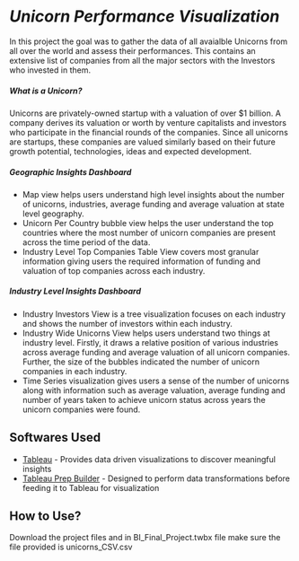 # _Unicorn Performance Visualization_

In this project the goal was to gather the data of all avaialble Unicorns from all over the world and assess their performances. This contains an extensive list of companies from all the major sectors with the Investors who invested in them. 

##### What is a Unicorn?
Unicorns are privately-owned startup with a valuation of over $1 billion. A company derives its valuation or worth by venture capitalists and investors who participate in the financial rounds of the companies. Since all unicorns are startups, these companies are valued similarly based on their future growth potential, technologies, ideas and expected development.

##### Geographic Insights Dashboard

- Map view helps users understand high level insights about the number of unicorns, industries, average funding and average valuation at state level geography.
- Unicorn Per Country bubble view helps the user understand the top countries where the most number of unicorn companies are present across the time period of the data.
- Industry Level Top Companies Table View covers most granular information giving users the required information of funding and valuation of top companies across each industry.


##### Industry Level Insights Dashboard

- Industry Investors View is a tree visualization focuses on each industry and shows the number of investors within each industry.
- Industry Wide Unicorns View helps users understand two things at industry level. Firstly, it draws a relative position of various industries across average funding and average valuation of all unicorn companies. Further, the size of the bubbles indicated the number of unicorn companies in each industry.
- Time Series visualization gives users a sense of the number of unicorns along with information such as average valuation, average funding and number of years taken to achieve unicorn status across years the unicorn companies were found.

## Softwares Used

- [Tableau](https://www.tableau.com/tableau-analysts?cq_cmp=8846800995&cq_net=g&cq_plac=&gclid=Cj0KCQjwteOaBhDuARIsADBqRei2VAwW0qN0XzDJzYQdo0cA-LiZjA8fSZJegjHrToQi_5f4j4ryINMaAkOTEALw_wcB&gclsrc=aw.ds) - Provides data driven visualizations to discover meaningful insights
- [Tableau Prep Builder](https://www.tableau.com/products/prep) - Designed to perform data transformations before feeding it to Tableau for visualization


## How to Use?

Download the project files and in BI_Final_Project.twbx file make sure the file provided is unicorns_CSV.csv
